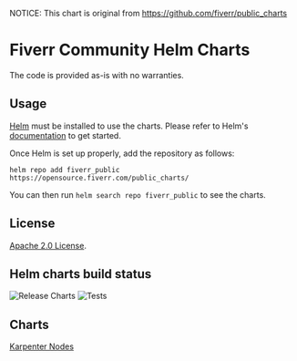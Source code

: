 NOTICE: This chart is original from https://github.com/fiverr/public_charts


# Fiverr Community Helm Charts

The code is provided as-is with no warranties.

## Usage

[Helm](https://helm.sh) must be installed to use the charts.
Please refer to Helm's [documentation](https://helm.sh/docs/) to get started.

Once Helm is set up properly, add the repository as follows:

```console
helm repo add fiverr_public https://opensource.fiverr.com/public_charts/
```

You can then run `helm search repo fiverr_public` to see the charts.

## License

<!-- Keep full URL links to repo files because this README syncs from master to gh-pages.  -->
[Apache 2.0 License](https://github.com/fiverr/public_charts/blob/master/LICENSE).

## Helm charts build status

![Release Charts](https://github.com/fiverr/public_charts/actions/workflows/release.yml/badge.svg?branch=master)
![Tests](https://github.com/fiverr/public_charts/actions/workflows/test.yml/badge.svg)

## Charts
[Karpenter Nodes](https://github.com/fiverr/public_charts/tree/master/charts/karpenter_nodes)
